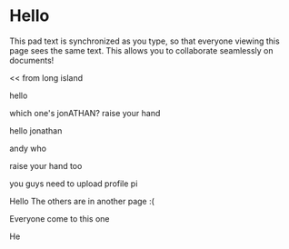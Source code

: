 # Hello

This pad text is synchronized as you type, so that everyone viewing this page sees the same text.  This allows you to collaborate seamlessly on documents!

<< from long island

hello

which one's jonATHAN? raise your hand 

hello jonathan

andy who

raise your hand too

you guys need to upload profile pi

Hello The others are in another page :(

Everyone come to this one

He